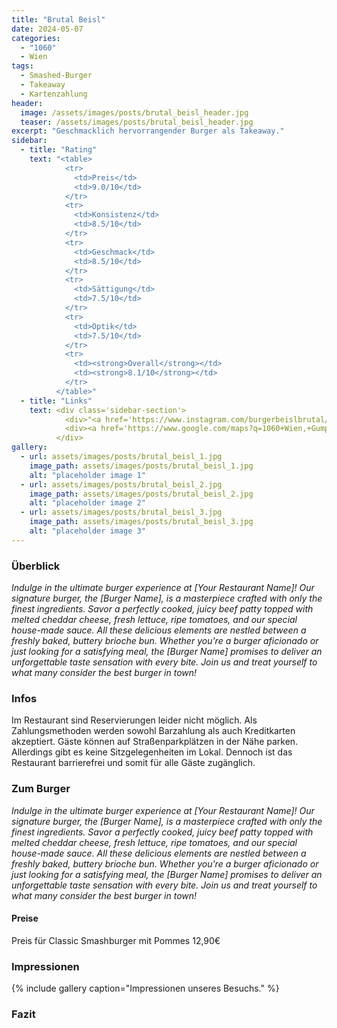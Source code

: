 ```yaml
---
title: "Brutal Beisl"
date: 2024-05-07
categories:
  - "1060"
  - Wien
tags:
  - Smashed-Burger
  - Takeaway
  - Kartenzahlung
header:
  image: /assets/images/posts/brutal_beisl_header.jpg
  teaser: /assets/images/posts/brutal_beisl_header.jpg
excerpt: "Geschmacklich hervorrangender Burger als Takeaway."
sidebar:
  - title: "Rating"
    text: "<table>
            <tr>
              <td>Preis</td>
              <td>9.0/10</td>
            </tr>
            <tr>
              <td>Konsistenz</td>
              <td>8.5/10</td>
            </tr>
            <tr>
              <td>Geschmack</td>
              <td>8.5/10</td>
            </tr>
            <tr>
              <td>Sättigung</td>
              <td>7.5/10</td>
            </tr>
            <tr>
              <td>Optik</td>
              <td>7.5/10</td>
            </tr>
            <tr>
              <td><strong>Overall</strong></td>
              <td><strong>8.1/10</strong></td>
            </tr>
          </table>"
  - title: "Links"
    text: <div class='sidebar-section'>
            <div>"<a href='https://www.instagram.com/burgerbeislbrutal/'><i class='fab fa-instagram'></i> Instagram</a>"
            <div><a href='https://www.google.com/maps?q=1060+Wien,+Gumpendorferstraße+33'><i class='fas fa-map-marker-alt'></i> Google Maps</a>
          </div>
gallery:
  - url: assets/images/posts/brutal_beisl_1.jpg
    image_path: assets/images/posts/brutal_beisl_1.jpg
    alt: "placeholder image 1"
  - url: assets/images/posts/brutal_beisl_2.jpg
    image_path: assets/images/posts/brutal_beisl_2.jpg
    alt: "placeholder image 2"
  - url: assets/images/posts/brutal_beisl_3.jpg
    image_path: assets/images/posts/brutal_beisl_3.jpg
    alt: "placeholder image 3"
---
```


### Überblick
*Indulge in the ultimate burger experience at [Your Restaurant Name]! Our signature burger, the [Burger Name], is a masterpiece crafted with only the finest ingredients. Savor a perfectly cooked, juicy beef patty topped with melted cheddar cheese, fresh lettuce, ripe tomatoes, and our special house-made sauce. All these delicious elements are nestled between a freshly baked, buttery brioche bun. Whether you're a burger aficionado or just looking for a satisfying meal, the [Burger Name] promises to deliver an unforgettable taste sensation with every bite. Join us and treat yourself to what many consider the best burger in town!*

### Infos
Im Restaurant sind Reservierungen leider nicht möglich. Als Zahlungsmethoden werden sowohl Barzahlung als auch Kreditkarten akzeptiert. Gäste können auf Straßenparkplätzen in der Nähe parken. Allerdings gibt es keine Sitzgelegenheiten im Lokal. Dennoch ist das Restaurant barrierefrei und somit für alle Gäste zugänglich.

### Zum Burger
*Indulge in the ultimate burger experience at [Your Restaurant Name]! Our signature burger, the [Burger Name], is a masterpiece crafted with only the finest ingredients. Savor a perfectly cooked, juicy beef patty topped with melted cheddar cheese, fresh lettuce, ripe tomatoes, and our special house-made sauce. All these delicious elements are nestled between a freshly baked, buttery brioche bun. Whether you're a burger aficionado or just looking for a satisfying meal, the [Burger Name] promises to deliver an unforgettable taste sensation with every bite. Join us and treat yourself to what many consider the best burger in town!*

#### Preise
Preis für Classic Smashburger mit Pommes 12,90€

### Impressionen

{% include gallery caption="Impressionen unseres Besuchs." %}

### Fazit


